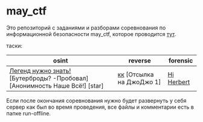 # may_ctf

Это репозиторий с заданиями и разборами соревнования по информационной безопасности may_ctf, которое проводится [тут](https://ctfmay.sch9.ru/).

таски:

|osint|reverse|forensic|
|---|---|---|
|[Легенд нужно знать!](https://git.sch9.ru/may_ctf/may_ctf/src/branch/main/tasks/%D0%9B%D0%B5%D0%B3%D0%B5%D0%BD%D0%B4%20%D0%BD%D1%83%D0%B6%D0%BD%D0%BE%20%D0%B7%D0%BD%D0%B0%D1%82%D1%8C%21) [Бутерброды? -Пробовал] [Анонимность Наше Всё!] [star]|[кк](/may_ctf/may_ctf/src/branch/main/tasks/kk) [Отсылка на ДжоДжо 1]|[Hi Herbert](https://git.sch9.ru/may_ctf/may_ctf/src/branch/main/tasks/Hi%20Herbert)

Если после окончания соревнования нужно будет развернуть у себя сервер как был во время проведения, все файлы и комментарии есть в папке run-offline.